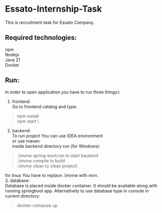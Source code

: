# Essato-Internship-Task

This is recruitment task for Essato Company.

## Required technologies:
npm\
Nodejs\
Java 21\
Docker

## Run:
In order to open application you have to run three things:\
1. frontend:\
Go to frontend catalog and type:
> npm install\
> npm start \
2. backend:\
To run project You can use IDEA environment\
or use maven:\
inside backend directory run (for Windows):
>.\mvnw spring-boot:run to start backend\
>.\mvnw compile to build\
>.\mvnw clean to clean project\

for linux You have to replace .\mvnw with mvn.\
3. database:\
Database is placed inside docker container.
It should be available along with running springboot app.
Alternatively to use database type in console in current directory:
> docker-compose up